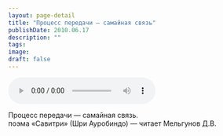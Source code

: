 ```yaml
---
layout: page-detail
title: "Процесс передачи — самайная связь"
publishDate: 2010.06.17
description: ""
tags:
image:
draft: false
---
```


<audio title="2010.06.17 - Процесс передачи — самайная связь.mp3" src="https://filer-api.advayta.org/v1.0/public/files/73213" controls=""></audio>

 Процесс передачи — самайная связь.  
 поэма «Савитри» (Шри Ауробиндо) — читает Мельгунов Д.В.   

  

